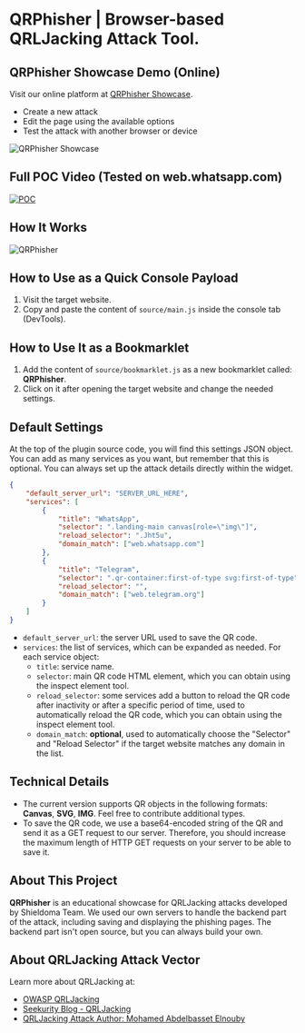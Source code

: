 # QRPhisher | Browser-based QRLJacking Attack Tool.

## QRPhisher Showcase Demo (Online)

Visit our online platform at [QRPhisher Showcase](https://qr.shieldoma.com/).
- Create a new attack
- Edit the page using the available options
- Test the attack with another browser or device

![QRPhisher Showcase](https://www.shieldoma.com/media/qrphisher-showcase.png)

## Full POC Video (Tested on web.whatsapp.com)

[![POC](https://www.shieldoma.com/media/qrphisher-thumb-2.jpg)](https://www.dailymotion.com/video/k6DJYjM5fm5H1tAeSoi)

## How It Works

![QRPhisher](https://www.shieldoma.com/media/qrphisher-how-it-works.png)

## How to Use as a Quick Console Payload

1. Visit the target website.
2. Copy and paste the content of `source/main.js` inside the console tab (DevTools).

## How to Use It as a Bookmarklet

1. Add the content of `source/bookmarklet.js` as a new bookmarklet called: **QRPhisher**.
2. Click on it after opening the target website and change the needed settings.

## Default Settings

At the top of the plugin source code, you will find this settings JSON object. You can add as many services as you want, but remember that this is optional. You can always set up the attack details directly within the widget.

```json
{
    "default_server_url": "SERVER_URL_HERE",
    "services": [
        {
            "title": "WhatsApp", 
            "selector": ".landing-main canvas[role=\"img\"]",
            "reload_selector": ".Jht5u",
            "domain_match": ["web.whatsapp.com"]
        },
        {
            "title": "Telegram", 
            "selector": ".qr-container:first-of-type svg:first-of-type", 
            "reload_selector": "",
            "domain_match": ["web.telegram.org"]
        }
    ]
}
```

- `default_server_url`: the server URL used to save the QR code.
- `services`: the list of services, which can be expanded as needed. For each service object:
    - `title`: service name.
    - `selector`: main QR code HTML element, which you can obtain using the inspect element tool.
    - `reload_selector`: some services add a button to reload the QR code after inactivity or after a specific period of time, used to automatically reload the QR code, which you can obtain using the inspect element tool.
    - `domain_match`: **optional**, used to automatically choose the "Selector" and "Reload Selector" if the target website matches any domain in the list.

## Technical Details

- The current version supports QR objects in the following formats: **Canvas**, **SVG**, **IMG**. Feel free to contribute additional types.
- To save the QR code, we use a base64-encoded string of the QR and send it as a GET request to our server. Therefore, you should increase the maximum length of HTTP GET requests on your server to be able to save it.

## About This Project

**QRPhisher** is an educational showcase for QRLJacking attacks developed by Shieldoma Team. We used our own servers to handle the backend part of the attack, including saving and displaying the phishing pages. The backend part isn't open source, but you can always build your own.

## About QRLJacking Attack Vector

Learn more about QRLJacking at:
- [OWASP QRLJacking](https://github.com/OWASP/QRLJacking)
- [Seekurity Blog - QRLJacking](https://seekurity.com/blog/tag/qrljacking)
- [QRLJacking Attack Author: Mohamed Abdelbasset Elnouby](https://github.com/SymbianSyMoh)
